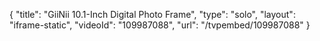 {
    "title": "GiiNii 10.1-Inch Digital Photo Frame",
    "type": "solo",
    "layout": "iframe-static",
    "videoId": "109987088",
    "url": "\/tvpembed\/109987088"
}